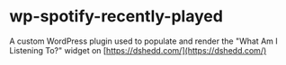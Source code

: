# wp-spotify-recently-played

A custom WordPress plugin used to populate and render the "What Am I Listening To?" widget on [https://dshedd.com/](https://dshedd.com/) 
